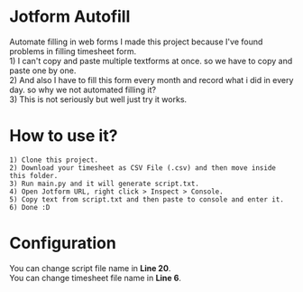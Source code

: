 # Jotform Autofill
Automate filling in web forms
    I made this project because I've found problems in filling timesheet form.</br>
    1) I can't copy and paste multiple textforms at once. so we have to copy and paste one by one.</br>
    2) And also I have to fill this form every month and record what i did in every day. so why we not automated filling it?</br>
    3) This is not seriously but well just try it works.<br/>

# How to use it?
    1) Clone this project.
    2) Download your timesheet as CSV File (.csv) and then move inside this folder.
    3) Run main.py and it will generate script.txt.
    4) Open Jotform URL, right click > Inspect > Console.
    5) Copy text from script.txt and then paste to console and enter it.
    6) Done :D

# Configuration
You can change script file name in <b>Line 20</b>.</br>
You can change timesheet file name in <b>Line 6</b>.</br>
